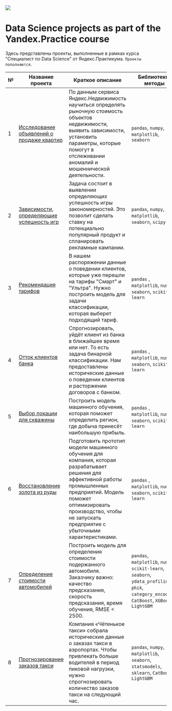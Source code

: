 ![](https://kursvill.ru/upload/iblock/094/0949badcde1bc46c4f8bc64383eee5b1.jpg)
# Data Science projects as part of the Yandex.Practice course

Здесь представлены проекты, выполненные в рамках курса "Специалист по Data Science" от Яндекс.Практикума. ``Проекты пополняются``.

| № | Название проекта  | Краткое описание | Библиотеки/методы |
|--|--|--|--|
|1| [Исследование объявлений о продаже квартир](https://github.com/borodulinad/ds-yandex.practicum/tree/main/1.%20%D0%98%D1%81%D1%81%D0%BB%D0%B5%D0%B4%D0%BE%D0%B2%D0%B0%D0%BD%D0%B8%D0%B5%20%D1%80%D1%8B%D0%BD%D0%BA%D0%B0%20%D0%BD%D0%B5%D0%B4%D0%B2%D0%B8%D0%B6%D0%B8%D0%BC%D0%BE%D1%81%D1%82%D0%B8%20%D0%B2%20%D0%A1%D0%B0%D0%BD%D0%BA%D1%82-%D0%9F%D0%B5%D1%82%D0%B5%D1%80%D0%B1%D1%83%D1%80%D0%B3%D0%B5) | По данным сервиса Яндекс.Недвижимость научиться определять рыночную стоимость объектов недвижимости, выявить зависимости, установить параметры, которые помогут в отслеживании аномалий и мошеннической деятельности.  | `pandas`, `numpy`, `matplotlib`, `seaborn` |
|2| [Зависимости, определяющие успешность игр](https://github.com/borodulinad/ds-yandex.practicum/tree/main/2.%20%D0%97%D0%B0%D0%B2%D0%B8%D1%81%D0%B8%D0%BC%D0%BE%D1%81%D1%82%D0%B8%2C%20%D0%BE%D0%BF%D1%80%D0%B5%D0%B4%D0%B5%D0%BB%D1%8F%D1%8E%D1%89%D0%B8%D0%B5%20%D1%83%D1%81%D0%BF%D0%B5%D1%88%D0%BD%D0%BE%D1%81%D1%82%D1%8C%20%D0%B8%D0%B3%D1%80) | Задача состоит в выявлении определяющих успешность игры закономерностей. Это позволит сделать ставку на потенциально популярный продукт и спланировать рекламные кампании. | `pandas`, `numpy`, `matplotlib`, `seaborn`, `scipy` |
|3| [Рекомендация тарифов](https://github.com/borodulinad/ds-yandex.practicum/tree/main/3.%20%D0%A0%D0%B5%D0%BA%D0%BE%D0%BC%D0%B5%D0%BD%D0%B4%D0%B0%D1%86%D0%B8%D1%8F%20%D1%82%D0%B0%D1%80%D0%B8%D1%84%D0%BE%D0%B2) | В нашем распоряжении данные о поведении клиентов, которые уже перешли на тарифы "Смарт" и "Ультра". Нужно построить модель для задачи классификации, которая выберет подходящий тариф. | `pandas` , `matplotlib`, `numpy`, `seaborn`, `scikit-learn`|
|4| [Отток клиентов банка](https://github.com/borodulinad/ds-yandex.practicum/tree/main/4.%20%D0%9E%D1%82%D1%82%D0%BE%D0%BA%20%D0%BA%D0%BB%D0%B8%D0%B5%D0%BD%D1%82%D0%BE%D0%B2%20%D0%B1%D0%B0%D0%BD%D0%BA%D0%B0) | Спрогнозировать, уйдёт клиент из банка в ближайшее время или нет. То есть задача бинарной классификации. Нам предоставлены исторические данные о поведении клиентов и расторжении договоров с банком. | `pandas` , `matplotlib`, `numpy`, `seaborn`, `scikit-learn`|
|5| [Выбор локации для скважины](https://github.com/borodulinad/ds-yandex.practicum/tree/main/5.%20%D0%92%D1%8B%D0%B1%D0%BE%D1%80%20%D0%BB%D0%BE%D0%BA%D0%B0%D1%86%D0%B8%D0%B8%20%D0%B4%D0%BB%D1%8F%20%D1%81%D0%BA%D0%B2%D0%B0%D0%B6%D0%B8%D0%BD%D1%8B) | Построить модель машинного обучения, которая поможет определить регион, где добыча принесёт наибольшую прибыль. | `pandas` , `matplotlib`, `numpy`, `seaborn`, `scikit-learn`|
|6| [Восстановление золота из руды](https://github.com/borodulinad/ds-yandex.practicum/tree/main/6.%20%D0%92%D0%BE%D1%81%D1%81%D1%82%D0%B0%D0%BD%D0%BE%D0%B2%D0%BB%D0%B5%D0%BD%D0%B8%D0%B5%20%D0%B7%D0%BE%D0%BB%D0%BE%D1%82%D0%B0%20%D0%B8%D0%B7%20%D1%80%D1%83%D0%B4%D1%8B) | Подготовить прототип модели машинного обучения для компания, которая разрабатывает решения для эффективной работы промышленных предприятий. Модель поможет оптимизировать производство, чтобы не запускать предприятие с убыточными характеристиками. | `pandas` , `matplotlib`, `numpy`, `seaborn`, `scikit-learn`|
|7| [Определение стоимости автомобилей](https://github.com/borodulinad/ds-yandex.practicum/tree/main/7.%20%D0%9E%D0%BF%D1%80%D0%B5%D0%B4%D0%B5%D0%BB%D0%B5%D0%BD%D0%B8%D0%B5%20%D1%81%D1%82%D0%BE%D0%B8%D0%BC%D0%BE%D1%81%D1%82%D0%B8%20%D0%B0%D0%B2%D1%82%D0%BE%D0%BC%D0%BE%D0%B1%D0%B8%D0%BB%D0%B5%D0%B9) | Построить модель для определения стоимости подержанного автомобиля. Заказчику важно: качество предсказания, скорость предсказания, время обучения, RMSE < 2500. | `pandas`, `matplotlib`, `numpy`, `scikit-learn`, `seaborn`, `ydata_profiling`, `phik`, `category_encoders`, `CatBoost`, `XGBoost`, `LightGBM`|
|8| [Прогнозирование заказов такси](https://github.com/borodulinad/ds-yandex.practicum/tree/main/8.%20%D0%9F%D1%80%D0%BE%D0%B3%D0%BD%D0%BE%D0%B7%20%D0%B7%D0%B0%D0%BA%D0%B0%D0%B7%D0%BE%D0%B2%20%D1%82%D0%B0%D0%BA%D1%81%D0%B8) | Компания «Чётенькое такси» собрала исторические данные о заказах такси в аэропортах. Чтобы привлекать больше водителей в период пиковой нагрузки, нужно спрогнозировать количество заказов такси на следующий час. | `pandas`, `numpy`, `matplotlib`, `seaborn`, `statsmodels`, `sklearn`, `CatBoost`, `LightGBM`|